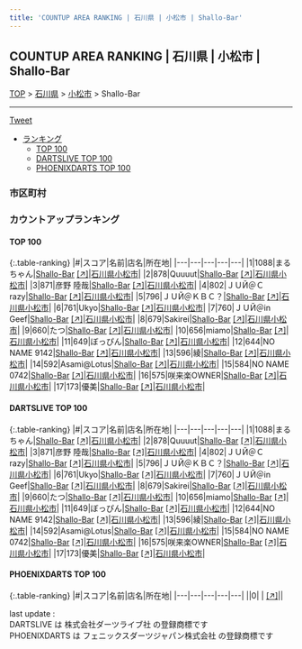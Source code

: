 ```yaml
---
title: 'COUNTUP AREA RANKING | 石川県 | 小松市 | Shallo-Bar'
---
```

## COUNTUP AREA RANKING | 石川県 | 小松市 | Shallo-Bar

[TOP](/darts/rank/) > [石川県](/darts/rank/石川県/) > [小松市](/darts/rank/石川県/小松市/) > Shallo-Bar

___

<a href="https://twitter.com/share?ref_src=twsrc%5Etfw" data-text="COUNTUP AREA RANKING | 石川県小松市Shallo-Bar" class="twitter-share-button" data-hashtags="DARTSLIVE,PHOENIXDARTS,darts,ダーツ" data-show-count="false">Tweet</a>

* [ランキング](#カウントアップランキング)
    * [TOP 100](#top-100)
    * [DARTSLIVE TOP 100](#dartslive-top-100)
    * [PHOENIXDARTS TOP 100](#phoenixdarts-top-100)

### 市区町村

<ul>

</ul>

### カウントアップランキング

#### TOP 100



{:.table-ranking}
|#|スコア|名前|店名|所在地|
|---|---|---|---|---|
|1|1088|<span class="rank-name-dl">まるちゃん</span>|<a href="/darts/rank/shops/fcf748203154d8a5b21333aee1bd51e4.html">Shallo-Bar</a> <a href="https://search.dartslive.com/jp/shop/fcf748203154d8a5b21333aee1bd51e4">[↗]</a>|<a href="/darts/rank/石川県/小松市">石川県小松市</a>|
|2|878|<span class="rank-name-dl">Quuuut</span>|<a href="/darts/rank/shops/fcf748203154d8a5b21333aee1bd51e4.html">Shallo-Bar</a> <a href="https://search.dartslive.com/jp/shop/fcf748203154d8a5b21333aee1bd51e4">[↗]</a>|<a href="/darts/rank/石川県/小松市">石川県小松市</a>|
|3|871|<span class="rank-name-dl">彦野 陸哉</span>|<a href="/darts/rank/shops/fcf748203154d8a5b21333aee1bd51e4.html">Shallo-Bar</a> <a href="https://search.dartslive.com/jp/shop/fcf748203154d8a5b21333aee1bd51e4">[↗]</a>|<a href="/darts/rank/石川県/小松市">石川県小松市</a>|
|4|802|<span class="rank-name-dl">ＪＵЙ＠Ｃrazy</span>|<a href="/darts/rank/shops/fcf748203154d8a5b21333aee1bd51e4.html">Shallo-Bar</a> <a href="https://search.dartslive.com/jp/shop/fcf748203154d8a5b21333aee1bd51e4">[↗]</a>|<a href="/darts/rank/石川県/小松市">石川県小松市</a>|
|5|796|<span class="rank-name-dl">ＪＵЙ＠ＫＢＣ？</span>|<a href="/darts/rank/shops/fcf748203154d8a5b21333aee1bd51e4.html">Shallo-Bar</a> <a href="https://search.dartslive.com/jp/shop/fcf748203154d8a5b21333aee1bd51e4">[↗]</a>|<a href="/darts/rank/石川県/小松市">石川県小松市</a>|
|6|761|<span class="rank-name-dl">Ukyo</span>|<a href="/darts/rank/shops/fcf748203154d8a5b21333aee1bd51e4.html">Shallo-Bar</a> <a href="https://search.dartslive.com/jp/shop/fcf748203154d8a5b21333aee1bd51e4">[↗]</a>|<a href="/darts/rank/石川県/小松市">石川県小松市</a>|
|7|760|<span class="rank-name-dl">ＪＵЙ＠in Geef</span>|<a href="/darts/rank/shops/fcf748203154d8a5b21333aee1bd51e4.html">Shallo-Bar</a> <a href="https://search.dartslive.com/jp/shop/fcf748203154d8a5b21333aee1bd51e4">[↗]</a>|<a href="/darts/rank/石川県/小松市">石川県小松市</a>|
|8|679|<span class="rank-name-dl">Sakirei</span>|<a href="/darts/rank/shops/fcf748203154d8a5b21333aee1bd51e4.html">Shallo-Bar</a> <a href="https://search.dartslive.com/jp/shop/fcf748203154d8a5b21333aee1bd51e4">[↗]</a>|<a href="/darts/rank/石川県/小松市">石川県小松市</a>|
|9|660|<span class="rank-name-dl">たつ</span>|<a href="/darts/rank/shops/fcf748203154d8a5b21333aee1bd51e4.html">Shallo-Bar</a> <a href="https://search.dartslive.com/jp/shop/fcf748203154d8a5b21333aee1bd51e4">[↗]</a>|<a href="/darts/rank/石川県/小松市">石川県小松市</a>|
|10|656|<span class="rank-name-dl">miamo</span>|<a href="/darts/rank/shops/fcf748203154d8a5b21333aee1bd51e4.html">Shallo-Bar</a> <a href="https://search.dartslive.com/jp/shop/fcf748203154d8a5b21333aee1bd51e4">[↗]</a>|<a href="/darts/rank/石川県/小松市">石川県小松市</a>|
|11|649|<span class="rank-name-dl">ぼっぴん</span>|<a href="/darts/rank/shops/fcf748203154d8a5b21333aee1bd51e4.html">Shallo-Bar</a> <a href="https://search.dartslive.com/jp/shop/fcf748203154d8a5b21333aee1bd51e4">[↗]</a>|<a href="/darts/rank/石川県/小松市">石川県小松市</a>|
|12|644|<span class="rank-name-dl">NO NAME 9142</span>|<a href="/darts/rank/shops/fcf748203154d8a5b21333aee1bd51e4.html">Shallo-Bar</a> <a href="https://search.dartslive.com/jp/shop/fcf748203154d8a5b21333aee1bd51e4">[↗]</a>|<a href="/darts/rank/石川県/小松市">石川県小松市</a>|
|13|596|<span class="rank-name-dl">綾</span>|<a href="/darts/rank/shops/fcf748203154d8a5b21333aee1bd51e4.html">Shallo-Bar</a> <a href="https://search.dartslive.com/jp/shop/fcf748203154d8a5b21333aee1bd51e4">[↗]</a>|<a href="/darts/rank/石川県/小松市">石川県小松市</a>|
|14|592|<span class="rank-name-dl">Asami@Lotus</span>|<a href="/darts/rank/shops/fcf748203154d8a5b21333aee1bd51e4.html">Shallo-Bar</a> <a href="https://search.dartslive.com/jp/shop/fcf748203154d8a5b21333aee1bd51e4">[↗]</a>|<a href="/darts/rank/石川県/小松市">石川県小松市</a>|
|15|584|<span class="rank-name-dl">NO NAME 0742</span>|<a href="/darts/rank/shops/fcf748203154d8a5b21333aee1bd51e4.html">Shallo-Bar</a> <a href="https://search.dartslive.com/jp/shop/fcf748203154d8a5b21333aee1bd51e4">[↗]</a>|<a href="/darts/rank/石川県/小松市">石川県小松市</a>|
|16|575|<span class="rank-name-dl">咲来楽OWNER</span>|<a href="/darts/rank/shops/fcf748203154d8a5b21333aee1bd51e4.html">Shallo-Bar</a> <a href="https://search.dartslive.com/jp/shop/fcf748203154d8a5b21333aee1bd51e4">[↗]</a>|<a href="/darts/rank/石川県/小松市">石川県小松市</a>|
|17|173|<span class="rank-name-dl">優美</span>|<a href="/darts/rank/shops/fcf748203154d8a5b21333aee1bd51e4.html">Shallo-Bar</a> <a href="https://search.dartslive.com/jp/shop/fcf748203154d8a5b21333aee1bd51e4">[↗]</a>|<a href="/darts/rank/石川県/小松市">石川県小松市</a>|


#### DARTSLIVE TOP 100



{:.table-ranking}
|#|スコア|名前|店名|所在地|
|---|---|---|---|---|
|1|1088|<span class="rank-name-dl">まるちゃん</span>|<a href="/darts/rank/shops/fcf748203154d8a5b21333aee1bd51e4.html">Shallo-Bar</a> <a href="https://search.dartslive.com/jp/shop/fcf748203154d8a5b21333aee1bd51e4">[↗]</a>|<a href="/darts/rank/石川県/小松市">石川県小松市</a>|
|2|878|<span class="rank-name-dl">Quuuut</span>|<a href="/darts/rank/shops/fcf748203154d8a5b21333aee1bd51e4.html">Shallo-Bar</a> <a href="https://search.dartslive.com/jp/shop/fcf748203154d8a5b21333aee1bd51e4">[↗]</a>|<a href="/darts/rank/石川県/小松市">石川県小松市</a>|
|3|871|<span class="rank-name-dl">彦野 陸哉</span>|<a href="/darts/rank/shops/fcf748203154d8a5b21333aee1bd51e4.html">Shallo-Bar</a> <a href="https://search.dartslive.com/jp/shop/fcf748203154d8a5b21333aee1bd51e4">[↗]</a>|<a href="/darts/rank/石川県/小松市">石川県小松市</a>|
|4|802|<span class="rank-name-dl">ＪＵЙ＠Ｃrazy</span>|<a href="/darts/rank/shops/fcf748203154d8a5b21333aee1bd51e4.html">Shallo-Bar</a> <a href="https://search.dartslive.com/jp/shop/fcf748203154d8a5b21333aee1bd51e4">[↗]</a>|<a href="/darts/rank/石川県/小松市">石川県小松市</a>|
|5|796|<span class="rank-name-dl">ＪＵЙ＠ＫＢＣ？</span>|<a href="/darts/rank/shops/fcf748203154d8a5b21333aee1bd51e4.html">Shallo-Bar</a> <a href="https://search.dartslive.com/jp/shop/fcf748203154d8a5b21333aee1bd51e4">[↗]</a>|<a href="/darts/rank/石川県/小松市">石川県小松市</a>|
|6|761|<span class="rank-name-dl">Ukyo</span>|<a href="/darts/rank/shops/fcf748203154d8a5b21333aee1bd51e4.html">Shallo-Bar</a> <a href="https://search.dartslive.com/jp/shop/fcf748203154d8a5b21333aee1bd51e4">[↗]</a>|<a href="/darts/rank/石川県/小松市">石川県小松市</a>|
|7|760|<span class="rank-name-dl">ＪＵЙ＠in Geef</span>|<a href="/darts/rank/shops/fcf748203154d8a5b21333aee1bd51e4.html">Shallo-Bar</a> <a href="https://search.dartslive.com/jp/shop/fcf748203154d8a5b21333aee1bd51e4">[↗]</a>|<a href="/darts/rank/石川県/小松市">石川県小松市</a>|
|8|679|<span class="rank-name-dl">Sakirei</span>|<a href="/darts/rank/shops/fcf748203154d8a5b21333aee1bd51e4.html">Shallo-Bar</a> <a href="https://search.dartslive.com/jp/shop/fcf748203154d8a5b21333aee1bd51e4">[↗]</a>|<a href="/darts/rank/石川県/小松市">石川県小松市</a>|
|9|660|<span class="rank-name-dl">たつ</span>|<a href="/darts/rank/shops/fcf748203154d8a5b21333aee1bd51e4.html">Shallo-Bar</a> <a href="https://search.dartslive.com/jp/shop/fcf748203154d8a5b21333aee1bd51e4">[↗]</a>|<a href="/darts/rank/石川県/小松市">石川県小松市</a>|
|10|656|<span class="rank-name-dl">miamo</span>|<a href="/darts/rank/shops/fcf748203154d8a5b21333aee1bd51e4.html">Shallo-Bar</a> <a href="https://search.dartslive.com/jp/shop/fcf748203154d8a5b21333aee1bd51e4">[↗]</a>|<a href="/darts/rank/石川県/小松市">石川県小松市</a>|
|11|649|<span class="rank-name-dl">ぼっぴん</span>|<a href="/darts/rank/shops/fcf748203154d8a5b21333aee1bd51e4.html">Shallo-Bar</a> <a href="https://search.dartslive.com/jp/shop/fcf748203154d8a5b21333aee1bd51e4">[↗]</a>|<a href="/darts/rank/石川県/小松市">石川県小松市</a>|
|12|644|<span class="rank-name-dl">NO NAME 9142</span>|<a href="/darts/rank/shops/fcf748203154d8a5b21333aee1bd51e4.html">Shallo-Bar</a> <a href="https://search.dartslive.com/jp/shop/fcf748203154d8a5b21333aee1bd51e4">[↗]</a>|<a href="/darts/rank/石川県/小松市">石川県小松市</a>|
|13|596|<span class="rank-name-dl">綾</span>|<a href="/darts/rank/shops/fcf748203154d8a5b21333aee1bd51e4.html">Shallo-Bar</a> <a href="https://search.dartslive.com/jp/shop/fcf748203154d8a5b21333aee1bd51e4">[↗]</a>|<a href="/darts/rank/石川県/小松市">石川県小松市</a>|
|14|592|<span class="rank-name-dl">Asami@Lotus</span>|<a href="/darts/rank/shops/fcf748203154d8a5b21333aee1bd51e4.html">Shallo-Bar</a> <a href="https://search.dartslive.com/jp/shop/fcf748203154d8a5b21333aee1bd51e4">[↗]</a>|<a href="/darts/rank/石川県/小松市">石川県小松市</a>|
|15|584|<span class="rank-name-dl">NO NAME 0742</span>|<a href="/darts/rank/shops/fcf748203154d8a5b21333aee1bd51e4.html">Shallo-Bar</a> <a href="https://search.dartslive.com/jp/shop/fcf748203154d8a5b21333aee1bd51e4">[↗]</a>|<a href="/darts/rank/石川県/小松市">石川県小松市</a>|
|16|575|<span class="rank-name-dl">咲来楽OWNER</span>|<a href="/darts/rank/shops/fcf748203154d8a5b21333aee1bd51e4.html">Shallo-Bar</a> <a href="https://search.dartslive.com/jp/shop/fcf748203154d8a5b21333aee1bd51e4">[↗]</a>|<a href="/darts/rank/石川県/小松市">石川県小松市</a>|
|17|173|<span class="rank-name-dl">優美</span>|<a href="/darts/rank/shops/fcf748203154d8a5b21333aee1bd51e4.html">Shallo-Bar</a> <a href="https://search.dartslive.com/jp/shop/fcf748203154d8a5b21333aee1bd51e4">[↗]</a>|<a href="/darts/rank/石川県/小松市">石川県小松市</a>|


#### PHOENIXDARTS TOP 100



{:.table-ranking}
|#|スコア|名前|店名|所在地|
|---|---|---|---|---|
||0|<span class="rank-name-dl"> </span>|<a href="/darts/rank/shops/.html"></a> <a href="">[↗]</a>|<a href="/darts/rank//"></a>|


<div class="footer border-top border-gray-light mt-5 pt-3 text-right text-gray">
    last update : <span style="font-weight: italic" id="foot_last_modified"></span><br />
    DARTSLIVE は 株式会社ダーツライブ社 の登録商標です<br />
    PHOENIXDARTS は フェニックスダーツジャパン株式会社 の登録商標です<br />
</div>

<script src="https://cdnjs.cloudflare.com/ajax/libs/jquery.tablesorter/2.31.3/js/jquery.tablesorter.min.js" integrity="sha512-qzgd5cYSZcosqpzpn7zF2ZId8f/8CHmFKZ8j7mU4OUXTNRd5g+ZHBPsgKEwoqxCtdQvExE5LprwwPAgoicguNg==" crossorigin="anonymous" referrerpolicy="no-referrer"></script>
<link rel="stylesheet" href="https://cdnjs.cloudflare.com/ajax/libs/jquery.tablesorter/2.31.3/css/theme.default.min.css" integrity="sha512-wghhOJkjQX0Lh3NSWvNKeZ0ZpNn+SPVXX1Qyc9OCaogADktxrBiBdKGDoqVUOyhStvMBmJQ8ZdMHiR3wuEq8+w==" crossorigin="anonymous" referrerpolicy="no-referrer" />
<script>
$(function() {
    $(".table-ranking").tablesorter({sortList:[[0, 0]]});
    $("#foot_last_modified").text(formatDate(new Date(document.lastModified), 'yyyy-MM-dd HH:mm:ss'));
});
</script>

<script async src="https://platform.twitter.com/widgets.js" charset="utf-8"></script>